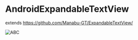 # AndroidExpandableTextView
extends https://github.com/Manabu-GT/ExpandableTextView/

![ABC](https://github.com/SomnusWu/AndroidHollowTextDemo/blob/master/QQ%E6%88%AA%E5%9B%BE20160606142021.png)